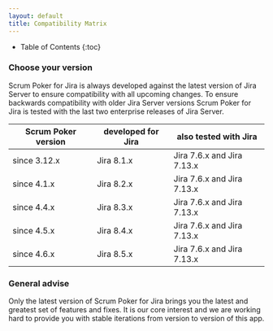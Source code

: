 ```yaml
---
layout: default
title: Compatibility Matrix
---
```


* Table of Contents
{:toc}

### Choose your version

Scrum Poker for Jira is always developed against the latest version of Jira Server to ensure compatibility with all upcoming changes.
To ensure backwards compatibility with older Jira Server versions Scrum Poker for Jira is tested with the last two enterprise releases of Jira Server.

| Scrum Poker version | developed for Jira | also tested with Jira      |
|---------------------|--------------------|----------------------------|
| since 3.12.x        | Jira 8.1.x         | Jira 7.6.x and Jira 7.13.x |
| since 4.1.x         | Jira 8.2.x         | Jira 7.6.x and Jira 7.13.x |
| since 4.4.x         | Jira 8.3.x         | Jira 7.6.x and Jira 7.13.x |
| since 4.5.x         | Jira 8.4.x         | Jira 7.6.x and Jira 7.13.x |
| since 4.6.x         | Jira 8.5.x         | Jira 7.6.x and Jira 7.13.x |

### General advise

Only the latest version of Scrum Poker for Jira brings you the latest and greatest set of features and fixes.
It is our core interest and we are working hard to provide you with stable iterations from version to version of this app.
